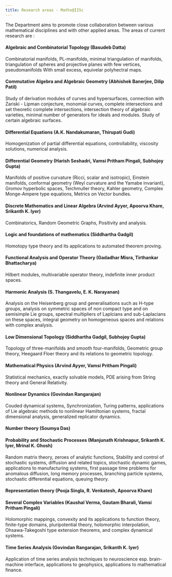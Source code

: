 ```yaml
---
title: Research areas - Maths@IISc
---
```


The Department aims to promote close collaboration between various mathematical disciplines and with other applied areas. The areas of current research are :

#### Algebraic and Combinatorial Topology (Basudeb Datta)
Combinatorial manifolds, PL-manifolds, minimal triangulation of manifolds, triangulation of spheres and projective planes with few vertices, pseudomanifolds With small excess, equivelar polyhectral maps.

#### Commutative Algebra and Algebraic Geometry (Abhishek Banerjee, Dilip Patil)
Study of derivation modules of curves and hypersurfaces, connection with Zariski - Lipman conjecture, monomial curves, complete intersections and set theoretic complete intersections, intersection theory of algebraic varieties, minimal number of generators for ideals and modules. Study of certain algebraic surfaces.

#### Differential Equations (A.K. Nandakumaran, Thirupati Gudi)  
Homogenization of partial differential equations, controllability, viscosity solutions, numerical analysis.

#### Differential Geometry (Harish Seshadri, Vamsi Pritham Pingali, Subhojoy Gupta)
Manifolds of positive curvature (Ricci, scalar and isotropic), Einstein manifolds, conformal geometry (Weyl curvature and the Yamabe invariant), Gromov hyperbolic spaces, Teichmuller theory, Kahler geometry, Complex Monge-Ampere type equations, Metrics on Vector bundles.

#### Discrete Mathematics and Linear Algebra (Arvind Ayyer, Apoorva Khare, Srikanth K. Iyer)
Combinatorics,  Random Geometric Graphs, Positivity and analysis. 

#### Logic and foundations of mathematics (Siddhartha Gadgil)
Homotopy type theory and its applications to automated theorem proving.

#### Functional Analysis and Operator Theory (Gadadhar Misra, Tirthankar Bhattacharya)
Hilbert modules, multivariable operator theory, indefinite inner product spaces.

#### Harmonic Analysis (S. Thangavelu, E. K. Narayanan)
Analysis on the Heisenberg group and generalisations such as H-type groups, analysis on symmetric spaces of non compact type and on semisimple Lie groups, spectral multipliers of Laplcians and sub-Laplacians on these spaces, integral geometry on homogeneous spaces and relations with complex analysis.

#### Low Dimensional Topology (Siddhartha Gadgil, Subhojoy Gupta) 
Topology of three-manifolds and smooth four-manifolds, Geometric group theory, Heegaard Floer theory and its relations to geometric topology.

#### Mathematical Physics (Arvind Ayyer, Vamsi Pritham Pingali)
Statistical mechanics, exactly solvable models, PDE arising from String theory and General Relativity.

#### Nonlinear Dynamics (Govindan Rangarajan)
Couded dynamical systems, Synchronization, Turing patterns, applications of Lie algebraic methods to nonlinear Hamiltonian systems, fractal dimensional analysis, generalized replicator dynamics.

#### Number theory (Soumya Das)

#### Probability and Stochastic Processes (Manjunath Krishnapur, Srikanth K. Iyer, Mrinal K. Ghosh)
Random matrix theory, zeroes of analytic functions, Stability and control of stochastic systems, diffusion and related topics, stochastic dynamic games, applications to manufacturing systems, first passage time problems for anomalous diffusion, long memory processes, branching particle systems, stochastic differential equations, queuing theory.

#### Representation theory (Pooja Singla, R. Venkatesh, Apoorva Khare)


#### Several Complex Variables (Kaushal Verma, Gautam Bharali, Vamsi Pritham Pingali)
Holomorphic mappings, convexity and its applications to function theory, finite-type domains, pluripotential theory, holomorphic interpolation, Ohsawa-Takegoshi type extension theorems, and complex dynamical systems.

#### Time Series Analysis (Govindan Rangarajan, Srikanth K. Iyer)
Application of time series analysis techniques to neuroscience esp. brain-machine interface, applications to geophysics, applications to mathematical finance.
